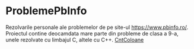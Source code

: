 # ProblemePbInfo
Rezolvarile personale ale problemelor de pe site-ul https://www.pbinfo.ro/. Proiectul contine deocamdata mare parte din probleme de clasa a 9-a, unele rezolvate cu limbajul C, altele cu C++.
[CntColoane](https://github.com/SergiuMuntean/ProblemePbInfo/blob/main/Rezolvari%20PbInfo/Clasa%20a%20IX-a/Tablouri%20bidimensionale%20-%20matrice/Parcurgerea%20matricelor%20oarecare/CntColoane/readme.md)
